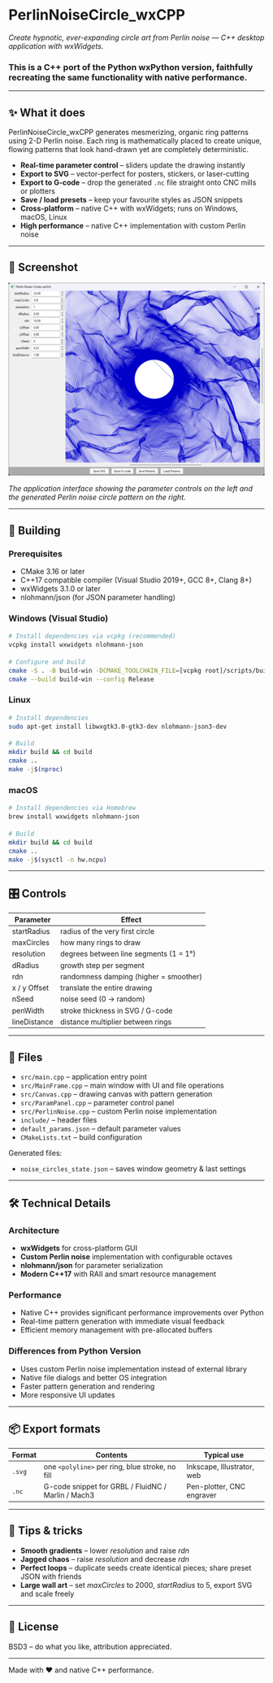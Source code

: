 # PerlinNoiseCircle_wxCPP
*Create hypnotic, ever-expanding circle art from Perlin noise — C++ desktop application with wxWidgets.*

### This is a C++ port of the Python wxPython version, faithfully recreating the same functionality with native performance.

---

## ✨ What it does

PerlinNoiseCircle_wxCPP generates mesmerizing, organic ring patterns using 2-D Perlin noise. Each ring is mathematically placed to create unique, flowing patterns that look hand-drawn yet are completely deterministic.

- **Real-time parameter control** – sliders update the drawing instantly
- **Export to SVG** – vector-perfect for posters, stickers, or laser-cutting  
- **Export to G-code** – drop the generated `.nc` file straight onto CNC mills or plotters
- **Save / load presets** – keep your favourite styles as JSON snippets
- **Cross-platform** – native C++ with wxWidgets; runs on Windows, macOS, Linux
- **High performance** – native C++ implementation with custom Perlin noise

---

## 📸 Screenshot

![PerlinNoiseCircle_wxCPP Application](Screenshot.png)

*The application interface showing the parameter controls on the left and the generated Perlin noise circle pattern on the right.*

---

## 🚀 Building

### Prerequisites
- CMake 3.16 or later
- C++17 compatible compiler (Visual Studio 2019+, GCC 8+, Clang 8+)
- wxWidgets 3.1.0 or later
- nlohmann/json (for JSON parameter handling)

### Windows (Visual Studio)
```bash
# Install dependencies via vcpkg (recommended)
vcpkg install wxwidgets nlohmann-json

# Configure and build
cmake -S . -B build-win -DCMAKE_TOOLCHAIN_FILE=[vcpkg root]/scripts/buildsystems/vcpkg.cmake
cmake --build build-win --config Release
```

### Linux
```bash
# Install dependencies
sudo apt-get install libwxgtk3.0-gtk3-dev nlohmann-json3-dev

# Build
mkdir build && cd build
cmake ..
make -j$(nproc)
```

### macOS
```bash
# Install dependencies via Homebrew
brew install wxwidgets nlohmann-json

# Build
mkdir build && cd build
cmake ..
make -j$(sysctl -n hw.ncpu)
```

---

## 🎛️ Controls

| Parameter        | Effect |
|------------------|--------|
| startRadius      | radius of the very first circle |
| maxCircles       | how many rings to draw |
| resolution       | degrees between line segments (1 = 1°) |
| dRadius          | growth step per segment |
| rdn              | randomness damping (higher = smoother) |
| x / y Offset     | translate the entire drawing |
| nSeed            | noise seed (0 → random) |
| penWidth         | stroke thickness in SVG / G-code |
| lineDistance     | distance multiplier between rings |

---

## 📁 Files

- `src/main.cpp` – application entry point
- `src/MainFrame.cpp` – main window with UI and file operations
- `src/Canvas.cpp` – drawing canvas with pattern generation
- `src/ParamPanel.cpp` – parameter control panel
- `src/PerlinNoise.cpp` – custom Perlin noise implementation
- `include/` – header files
- `default_params.json` – default parameter values
- `CMakeLists.txt` – build configuration

Generated files:
- `noise_circles_state.json` – saves window geometry & last settings

---

## 🛠️ Technical Details

### Architecture
- **wxWidgets** for cross-platform GUI
- **Custom Perlin noise** implementation with configurable octaves
- **nlohmann/json** for parameter serialization
- **Modern C++17** with RAII and smart resource management

### Performance
- Native C++ provides significant performance improvements over Python
- Real-time pattern generation with immediate visual feedback
- Efficient memory management with pre-allocated buffers

### Differences from Python Version
- Uses custom Perlin noise implementation instead of external library
- Native file dialogs and better OS integration
- Faster pattern generation and rendering
- More responsive UI updates

---

## 📦 Export formats

| Format | Contents | Typical use |
|--------|----------|-------------|
| `.svg` | one `<polyline>` per ring, blue stroke, no fill | Inkscape, Illustrator, web |
| `.nc`  | G-code snippet for GRBL / FluidNC / Marlin / Mach3 | Pen-plotter, CNC engraver |

---

## 🧪 Tips & tricks

- **Smooth gradients** – lower *resolution* and raise *rdn*
- **Jagged chaos** – raise *resolution* and decrease *rdn*
- **Perfect loops** – duplicate seeds create identical pieces; share preset JSON with friends
- **Large wall art** – set *maxCircles* to 2000, *startRadius* to 5, export SVG and scale freely

---

## 📜 License

BSD3 – do what you like, attribution appreciated.

---

Made with ❤️ and native C++ performance.
